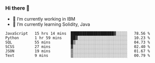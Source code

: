 ### Hi there 👋

<!--
**mathcodeman/mathcodeman** is a ✨ _special_ ✨ repository because its `README.md` (this file) appears on your GitHub profile.

Here are some ideas to get you started:

- 🔭 I’m currently working on ...
- 🌱 I’m currently learning ...
- 👯 I’m looking to collaborate on ...
- 🤔 I’m looking for help with ...
- 💬 Ask me about ...
- 📫 How to reach me: ...
- 😄 Pronouns: ...
- ⚡ Fun fact: ...
-->

- 🔭 I’m currently working in IBM
- 🌱 I’m currently learning Solidity, Java

<!--START_SECTION:waka-->

```text
JavaScript   15 hrs 14 mins  ███████████████████▓░░░░░   78.56 %
Python       1 hr 59 mins    ██▓░░░░░░░░░░░░░░░░░░░░░░   10.23 %
SQL          55 mins         █▒░░░░░░░░░░░░░░░░░░░░░░░   04.73 %
SCSS         27 mins         ▓░░░░░░░░░░░░░░░░░░░░░░░░   02.40 %
JSON         19 mins         ▒░░░░░░░░░░░░░░░░░░░░░░░░   01.67 %
Text         9 mins          ▒░░░░░░░░░░░░░░░░░░░░░░░░   00.79 %
```

<!--END_SECTION:waka-->
